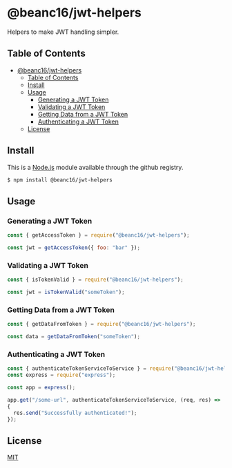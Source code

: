 # @beanc16/jwt-helpers

Helpers to make JWT handling simpler.



## Table of Contents
- [@beanc16/jwt-helpers](#beanc16jwt-helpers)
  - [Table of Contents](#table-of-contents)
  - [Install](#install)
  - [Usage](#usage)
    - [Generating a JWT Token](#generating-a-jwt-token)
    - [Validating a JWT Token](#validating-a-jwt-token)
    - [Getting Data from a JWT Token](#getting-data-from-a-jwt-token)
    - [Authenticating a JWT Token](#authenticating-a-jwt-token)
  - [License](#license)


## Install
This is a [Node.js](https://nodejs.org/en/) module available through the github registry.

```bash
$ npm install @beanc16/jwt-helpers
```



## Usage

### Generating a JWT Token

```js
const { getAccessToken } = require("@beanc16/jwt-helpers");

const jwt = getAccessToken({ foo: "bar" });
```

### Validating a JWT Token

```js
const { isTokenValid } = require("@beanc16/jwt-helpers");

const jwt = isTokenValid("someToken");
```

### Getting Data from a JWT Token

```js
const { getDataFromToken } = require("@beanc16/jwt-helpers");

const data = getDataFromToken("someToken");
```

### Authenticating a JWT Token

```js
const { authenticateTokenServiceToService } = require("@beanc16/jwt-helpers");
const express = require("express");

const app = express();

app.get("/some-url", authenticateTokenServiceToService, (req, res) =>
{
  res.send("Successfully authenticated!");
});
```



## License
[MIT](https://choosealicense.com/licenses/mit/)
